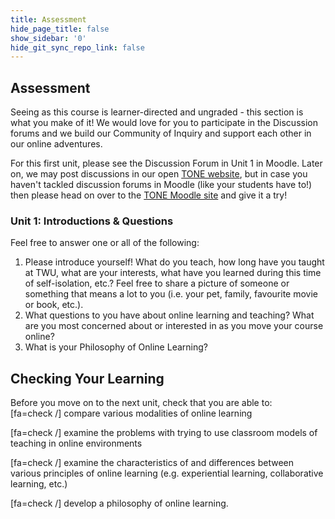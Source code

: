 ```yaml
---
title: Assessment
hide_page_title: false
show_sidebar: '0'
hide_git_sync_repo_link: false
---
```

## Assessment
Seeing as this course is learner-directed and ungraded - this section is what you make of it!
We would love for you to participate in the Discussion forums and we build our Community of Inquiry and support each other in our online adventures.

For this first unit, please see the Discussion Forum in Unit 1 in Moodle.  Later on, we may post discussions in our open [TONE website](http://multi-access.twu.ca/tone/april-2020/overview), but in case you haven't tackled discussion forums in Moodle (like your students have to!) then please head on over to the [TONE Moodle site](https://learn.twu.ca/course/view.php?id=13628&section=1) and give it a try!


### Unit 1: Introductions & Questions
Feel free to answer one or all of the following:
1. Please introduce yourself! What do you teach, how long have you taught at TWU, what are your interests, what have you learned during this time of self-isolation, etc.? Feel free to share a picture of someone or something that means a lot to you (i.e. your pet, family, favourite movie or book, etc.).
2. What questions to you have about online learning and teaching?  What are you most concerned about or interested in as you move your course online?
3. What is your Philosophy of Online Learning?



## Checking Your Learning

Before you move on to the next unit, check that you are able to:  
[fa=check /] compare various modalities of online learning

[fa=check /] examine the problems with trying to use classroom models of teaching in online environments

[fa=check /] examine the characteristics of and differences between various principles of online learning (e.g. experiential learning, collaborative learning, etc.)

[fa=check /] develop a philosophy of online learning.   
